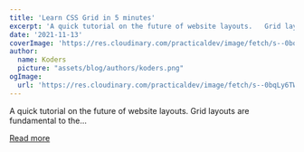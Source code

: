 ```yaml
---
title: 'Learn CSS Grid in 5 minutes'
excerpt: 'A quick tutorial on the future of website layouts.   Grid layouts are fundamental to the...'
date: '2021-11-13'
coverImage: 'https://res.cloudinary.com/practicaldev/image/fetch/s--0bqLy6TW--/c_imagga_scale,f_auto,fl_progressive,h_420,q_auto,w_1000/https://dev-to-uploads.s3.amazonaws.com/uploads/articles/3oaxgiexfadezpnr91lk.png'
author:
  name: Koders
  picture: "assets/blog/authors/koders.png"
ogImage:
  url: 'https://res.cloudinary.com/practicaldev/image/fetch/s--0bqLy6TW--/c_imagga_scale,f_auto,fl_progressive,h_420,q_auto,w_1000/https://dev-to-uploads.s3.amazonaws.com/uploads/articles/3oaxgiexfadezpnr91lk.png'
---
```


A quick tutorial on the future of website layouts.   Grid layouts are fundamental to the...

[Read more](https://dev.to/sagarbarapatre/learn-css-grid-in-5-minutes-1j0n)
